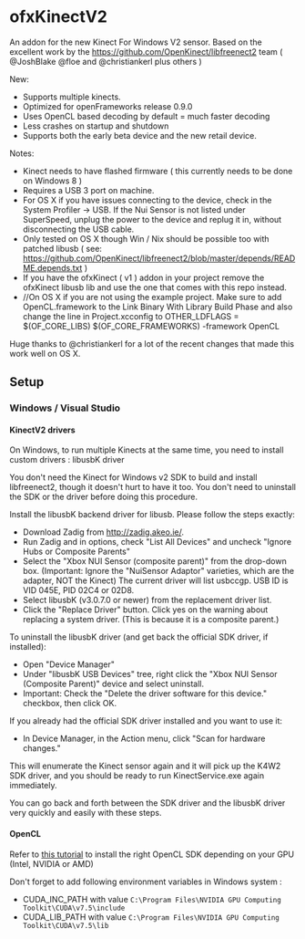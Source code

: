 ofxKinectV2
===========

An addon for the new Kinect For Windows V2 sensor. 
Based on the excellent work by the https://github.com/OpenKinect/libfreenect2 team ( @JoshBlake @floe and @christiankerl plus others ) 

New: 
- Supports multiple kinects. 
- Optimized for openFrameworks release 0.9.0 
- Uses OpenCL based decoding by default = much faster decoding 
- Less crashes on startup and shutdown 
- Supports both the early beta device and the new retail device. 


Notes:
- Kinect needs to have flashed firmware ( this currently needs to be done on Windows 8 ) 
- Requires a USB 3 port on machine. 
- For OS X if you have issues connecting to the device, check in the System Profiler -> USB.  If the Nui Sensor is not listed under SuperSpeed, unplug the power to the device and replug it in, without disconnecting the USB cable. 
- Only tested on OS X though Win / Nix should be possible too with patched libusb ( see: https://github.com/OpenKinect/libfreenect2/blob/master/depends/README.depends.txt ) 
- If you have the ofxKinect ( v1 ) addon in your project remove the ofxKinect libusb lib and use the one that comes with this repo instead. 
- //On OS X if you are not using the example project. Make sure to add OpenCL.framework to the Link Binary With Library Build Phase and also change the line in Project.xcconfig to OTHER_LDFLAGS = $(OF_CORE_LIBS) $(OF_CORE_FRAMEWORKS) -framework OpenCL



Huge thanks to @christiankerl for a lot of the recent changes that made this work well on OS X. 


## Setup

### Windows / Visual Studio

#### KinectV2 drivers

On Windows, to run multiple Kinects at the same time, you need to install custom drivers : libusbK driver

You don't need the Kinect for Windows v2 SDK to build and install libfreenect2, though it doesn't hurt to have it too. You don't need to uninstall the SDK or the driver before doing this procedure.

Install the libusbK backend driver for libusb. Please follow the steps exactly:

- Download Zadig from http://zadig.akeo.ie/.
- Run Zadig and in options, check "List All Devices" and uncheck "Ignore Hubs or Composite Parents"
- Select the "Xbox NUI Sensor (composite parent)" from the drop-down box. (Important: Ignore the "NuiSensor Adaptor" varieties, which are the adapter, NOT the Kinect) The current driver will list usbccgp. USB ID is VID 045E, PID 02C4 or 02D8.
- Select libusbK (v3.0.7.0 or newer) from the replacement driver list.
- Click the "Replace Driver" button. Click yes on the warning about replacing a system driver. (This is because it is a composite parent.)

To uninstall the libusbK driver (and get back the official SDK driver, if installed):

- Open "Device Manager"
- Under "libusbK USB Devices" tree, right click the "Xbox NUI Sensor (Composite Parent)" device and select uninstall.
- Important: Check the "Delete the driver software for this device." checkbox, then click OK.

If you already had the official SDK driver installed and you want to use it:

- In Device Manager, in the Action menu, click "Scan for hardware changes."

This will enumerate the Kinect sensor again and it will pick up the K4W2 SDK driver, and you should be ready to run KinectService.exe again immediately.

You can go back and forth between the SDK driver and the libusbK driver very quickly and easily with these steps.

#### OpenCL

Refer to [this tutorial](https://streamcomputing.eu/blog/2015-03-16/how-to-install-opencl-on-windows/) to install the right OpenCL SDK depending on your GPU (Intel, NVIDIA or AMD)

Don't forget to add following environment variables in Windows system :
- CUDA_INC_PATH with value `C:\Program Files\NVIDIA GPU Computing Toolkit\CUDA\v7.5\include`
- CUDA_LIB_PATH with value `C:\Program Files\NVIDIA GPU Computing Toolkit\CUDA\v7.5\lib`